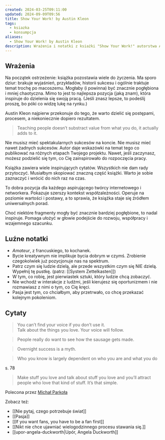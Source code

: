 ```yaml
---
created: 2024-03-25T09:11:00
updated: 2024-09-09T09:56
title: Show Your Work! by Austin Kleon
tags:
  - ksiazka
  - konsumpcja
aliases:
  - Show Your Work! by Austin Kleon
description: Wrażenia i notatki z ksiażki "Show Your Work!" autorstwa Austina Kleona
---
```

## Wrażenia

Na początek ostrzeżenie: książka pozostawia wiele do życzenia. Ma sporo dziur: brakuje wyjaśnień, przykładów, historii sukcesu i ogólnie traktuje temat trochę po macoszemu. Mogłaby (i powinna) być znacznie pogłębiona i mniej chaotyczna. Mimo to jest to najlepsza pozycja (jaką znam), która inspiruje do dzielenia się swoją pracą. (Jeśli znasz lepsze, to podeślij proszę, bo póki co widzę lukę na rynku.)

Austin Kleon najpierw przekonuje do tego, że warto dzielić się postępami, procesem, a niekoniecznie dopiero rezultatem.

> Teaching people doesn’t substract value from what you do, it actually adds to it.

Nie musisz mieć spektakularnych sukcesów na koncie. Nie musisz mieć nawet żadnych sukcesów. Autor daje wskazówki na temat tego co publikować na różnych etapach Twojego projektu. Nawet, jeśli zaczynasz, możesz podzielić się tym, co Cię zainspirowało do rozpoczęcia pracy.

Książka zawiera wiele inspirujących cytatów. Wszystkich nie dam rady przytoczyć. Musiałbym skopiować znaczną część książki. Warto je sobie zaznaczyć i wrócić do nich raz na czas.

To dobra pozycja dla każdego aspirującego twórcy internetowego i networkera. Pokazuje szerszy kontekst współzależności. Operuje na poziomie wartości i postawy, a to sprawia, że książka staje się źródłem uniwersalnych porad.

Choć niektóre fragmenty mogły być znacznie bardziej pogłębione, to nadal inspiruje. Pomaga ułożyć w głowie podejście do rozwoju, współpracy i wzajemnego szacunku.

## Luźne notatki

- _Amateur_, z francuskiego, to kochanek.
- Bycie kreatywnym nie implikuje bycia dobrym w czymś. Zrobienie czegokolwiek już pozycjonuje nas na spektrum.
- Patrz czym się ludzie dzielą, ale przede wszystkim czym się NIE dzielą. Wypełnij tę pustkę. (patrz: [[System Zettelkasten]])
- W tym, co robię, jest pierwiastek sztuki, który ludzie chcą zobaczyć.
- Nie wchodź w interakcje z ludźmi, jeśli kierujesz się oportunizmem i nie rozmawiasz z nimi o tym, co Cię kręci.
- Pasja jest tym, co chciałbym, aby przetrwało, co chcę przekazać kolejnym pokoleniom.

## Cytaty

> You can’t find your voice if you don’t use it.  
> Talk about the things you love. Your voice will follow.

> People really do want to see how the sausage gets made.

> Overnight success is a myth.

> Who you know is largely dependent on who you are and what you do

s. 78

> Make stuff you love and talk about stuff you love and you’ll attract people who love that kind of stuff. It’s that simple.

Polecona przez [Michał Parkoła](https://www.linkedin.com/in/michalparkola/)

Zobacz też:
- [[Nie pytaj, czego potrzebuje świat]]
- [[Pasja]]
- [[If you want fans, you have to be a fan first]]
- [[Nikt nie chce ujawniać wielogodzinnego procesu stawania się.]]
- [[upor-angela-duckworth|Upór, Angela Duckworth]]
